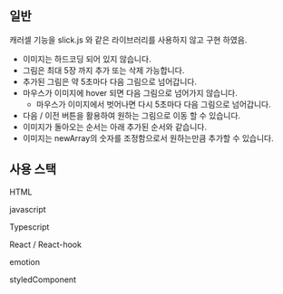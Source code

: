 ## 일반

캐러셀 기능을 slick.js 와 같은 라이브러리를 사용하지 않고 구현 하였음.

- 이미지는 하드코딩 되어 있지 않습니다.
- 그림은 최대 5장 까지 추가 또는 삭제 가능합니다.
- 추가된 그림은 약 5초마다 다음 그림으로 넘어갑니다.
- 마우스가 이미지에 hover 되면 다음 그림으로 넘어가지 않습니다.
  - 마우스가 이미지에서 벗어나면 다시 5초마다 다음 그림으로 넘어갑니다.
- 다음 / 이전 버튼을 활용하여 원하는 그림으로 이동 할 수 있습니다.
- 이미지가 돌아오는 순서는 아래 추가된 순서와 같습니다.
- 이미지는 newArray의 숫자를 조정함으로서 원하는만큼 추가할 수 있습니다.

## 사용 스택

HTML

javascript

Typescript

React / React-hook

emotion

styledComponent
